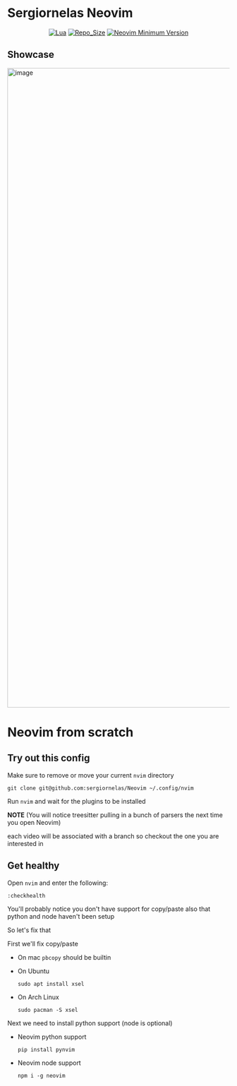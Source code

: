 # Sergiornelas Neovim

<div align="center">
  
[![Lua](https://img.shields.io/badge/Made%20With-Lua-2C2D72?style=for-the-badge&logo=lua&logoColor=white)]()
[![Repo_Size](https://img.shields.io/github/languages/code-size/shaunsingh/nyoom.nvim?color=orange&label=Repo%20Size&style=for-the-badge)]()
[![Neovim Minimum Version](https://img.shields.io/badge/Neovim-0.6+-blueviolet.svg?style=flat-square&logo=Neovim&logoColor=white)](https://github.com/neovim/neovim)

</div>

## Showcase

<img width="1450" alt="image" src="https://user-images.githubusercontent.com/71196912/144915258-dc6652cf-64e4-458f-8f01-8f17dbb33756.png">

# Neovim from scratch

## Try out this config

Make sure to remove or move your current `nvim` directory

```
git clone git@github.com:sergiornelas/Neovim ~/.config/nvim
```

Run `nvim` and wait for the plugins to be installed 

**NOTE** (You will notice treesitter pulling in a bunch of parsers the next time you open Neovim) 


each video will be associated with a branch so checkout the one you are interested in

## Get healthy

Open `nvim` and enter the following:

```
:checkhealth
```

You'll probably notice you don't have support for copy/paste also that python and node haven't been setup

So let's fix that

First we'll fix copy/paste

- On mac `pbcopy` should be builtin

- On Ubuntu

  ```
  sudo apt install xsel
  ```

- On Arch Linux

  ```
  sudo pacman -S xsel
  ```

Next we need to install python support (node is optional)

- Neovim python support

  ```
  pip install pynvim
  ```

- Neovim node support

  ```
  npm i -g neovim
  ```
